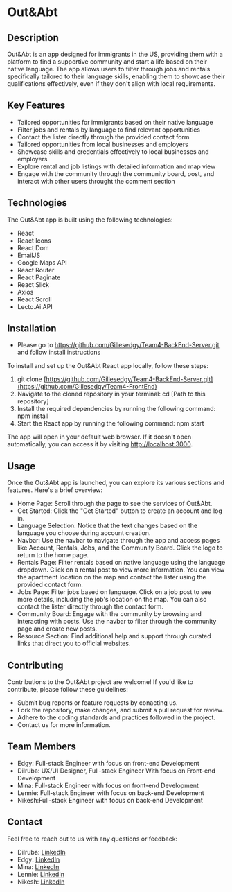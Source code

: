 # Out&Abt

## Description

Out&Abt is an app designed for immigrants in the US, providing them with a platform to find a supportive community and start a life based on their native language. The app allows users to filter through jobs and rentals specifically tailored to their language skills, enabling them to showcase their qualifications effectively, even if they don't align with local requirements.

## Key Features

- Tailored opportunities for immigrants based on their native language
- Filter jobs and rentals by language to find relevant opportunities
- Contact the lister directly through the provided contact form
- Tailored opportunities from local businesses and employers
- Showcase skills and credentials effectively to local businesses and employers
- Explore rental and job listings with detailed information and map view
- Engage with the community through the community board, post, and interact with other users throught the comment section

## Technologies

The Out&Abt app is built using the following technologies:

- React
- React Icons
- React Dom
- EmailJS
- Google Maps API
- React Router
- React Paginate
- React Slick
- Axios
- React Scroll
- Lecto.Ai API 

## Installation

- Please go to  https://github.com/Gillesedgy/Team4-BackEnd-Server.git and follow install instructions
  
To install and set up the Out&Abt React app locally, follow these steps:
1. git clone [https://github.com/Gillesedgy/Team4-BackEnd-Server.git](https://github.com/Gillesedgy/Team4-FrontEnd)
2. Navigate to the cloned repository in your terminal: cd [Path to this repository]
3. Install the required dependencies by running the following command: npm install
4. Start the React app by running the following command: npm start

The app will open in your default web browser. If it doesn't open automatically, you can access it by visiting [http://localhost:3000](http://localhost:3000).

## Usage

Once the Out&Abt app is launched, you can explore its various sections and features. Here's a brief overview:

- Home Page: Scroll through the page to see the services of Out&Abt.
- Get Started: Click the "Get Started" button to create an account and log in.
- Language Selection: Notice that the text changes based on the language you choose during account creation.
- Navbar: Use the navbar to navigate through the app and access pages like Account, Rentals, Jobs, and the Community Board. Click the logo to return to the home page.
- Rentals Page: Filter rentals based on native language using the language dropdown. Click on a rental post to view more information. You can view the apartment location on the map and contact the lister using the provided contact form.
- Jobs Page: Filter jobs based on language. Click on a job post to see more details, including the job's location on the map. You can also contact the lister directly through the contact form.
- Community Board: Engage with the community by browsing and interacting with posts. Use the navbar to filter through the community page and create new posts.
- Resource Section: Find additional help and support through curated links that direct you to official websites.

## Contributing

Contributions to the Out&Abt project are welcome! If you'd like to contribute, please follow these guidelines:

- Submit bug reports or feature requests by conacting us.
- Fork the repository, make changes, and submit a pull request for review.
- Adhere to the coding standards and practices followed in the project.
- Contact us for more information. 

## Team Members

- Edgy: Full-stack Engineer with focus on front-end Development 
- Dilruba: UX/UI Designer, Full-stack Engineer With focus on Front-end Development 
- Mina: Full-stack Engineer with focus on front-end Development
- Lennie: Full-stack Engineer with focus on back-end Development
- Nikesh:Full-stack Engineer with focus on back-end Development

## Contact

Feel free to reach out to us with any questions or feedback:

- Dilruba: [LinkedIn](https://www.linkedin.com/in/dilruba-majumder-27bbb5243/)
- Edgy: [LinkedIn](https://www.linkedin.com/in/edgy-gilles-421967148/)
- Mina: [LinkedIn](https://www.linkedin.com/in/mina-grullon-961376243/)
- Lennie: [LinkedIn](https://www.linkedin.com/in/lennie-nurse-943b3973/)
- Nikesh: [LinkedIn](https://www.linkedin.com/in/nikesh-wankhade-517a01230/)
